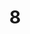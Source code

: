 ---
layout: painting
title: 8
image: /images/paintings/acrylic/JRB Web 24-min.jpg
dimensions: 480mm x 480mm
media: Acrylic on Acrylic
group: Acrylic
---